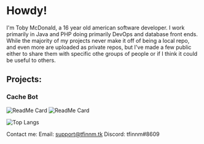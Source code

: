 # Howdy!

I'm Toby McDonald, a 16 year old american software developer. I work primarily in Java and PHP doing primarily DevOps and database front ends. While the majority of my projects never make it off of being a local repo, and even more are uploaded as private repos, but I've made a few public either to share them with specific othe groups of people or if I think it could be useful to others.

## Projects:
### Cache Bot
![ReadMe Card](https://github-readme-stats.vercel.app/api/pin/?username=tfinnm&repo=cache-bot) ![ReadMe Card](https://github-readme-stats.vercel.app/api/pin/?username=tfinnm&repo=dsc-bot)

![Top Langs](https://github-readme-stats.vercel.app/api/top-langs/?username=tfinnm&layout=compact)


Contact me:
Email: support@tfinnm.tk
Discord: tfinnm#8609
